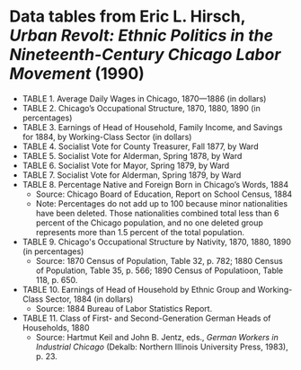 # Data tables from Eric L. Hirsch, _Urban Revolt: Ethnic Politics in the Nineteenth-Century Chicago Labor Movement_ (1990)

* TABLE 1. Average Daily Wages in Chicago, 1870—1886 (in dollars)
* TABLE 2. Chicago’s Occupational Structure, 1870, 1880, 1890 (in percentages)
* TABLE 3. Earnings of Head of Household, Family Income, and Savings for 1884, by Working-Class Sector (in dollars)
* TABLE 4. Socialist Vote for County Treasurer, Fall 1877, by Ward
* TABLE 5. Socialist Vote for Alderman, Spring 1878, by Ward
* TABLE 6. Socialist Vote for Mayor, Spring 1879, by Ward
* TABLE 7. Socialist Vote for Alderman, Spring 1879, by Ward
* TABLE 8. Percentage Native and Foreign Born in Chicago’s Words, 1884
    * Source: Chicago Board of Education, Report on School Census, 1884
    * Note: Percentages do not add up to 100 because minor nationalities have been deleted. Those nationalities combined total less than 6 percent of the Chicago population, and no one deleted group represents more than 1.5 percent of the total population.
* TABLE 9. Chicago's Occupational Structure by Nativity, 1870, 1880, 1890 (in percentages)
    * Source: 1870 Census of Population, Table 32, p. 782; 1880 Census of Population, Table 35, p. 566; 1890 Census of Populatioon, Table 118, p. 650.
* TABLE 10. Earnings of Head of Household by Ethnic Group and Working-Class Sector, 1884 (in dollars)
    * Source: 1884 Bureau of Labor Statistics Report.
* TABLE 11. Class of First- and Second-Generation German Heads of Households, 1880
    * Source: Hartmut Keil and John B. Jentz, eds., _German Workers in Industrial Chicago_ (Dekalb: Northern Illinois University Press, 1983), p. 23.
